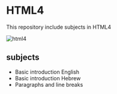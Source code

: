 # HTML4
This repository include subjects in HTML4

![html4](https://user-images.githubusercontent.com/29695545/45265384-b8782680-b452-11e8-91f9-3f4036ca650d.png)

## subjects
* Basic introduction English
* Basic introduction Hebrew
* Paragraphs and line breaks
